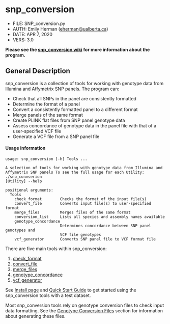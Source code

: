 # snp_conversion

- FILE: SNP_conversion.py
- AUTH: Emily Herman (eherman@ualberta.ca)
- DATE: APR 7, 2020
- VERS: 3.0

**Please see the [snp_conversion wiki](https://github.com/stothard-group/snp_conversion/wiki) for more information about the program.**

## General Description

snp_conversion is a collection of tools for working with genotype data from Illumina and Affymetrix SNP panels. The program can:
* Check that all SNPs in the panel are consistently formatted
* Determine the format of a panel
* Convert a consistently formatted panel to a different format
* Merge panels of the same format
* Create PLINK flat files from SNP panel genotype data
* Assess concordance of genotype data in the panel file with that of a user-specified VCF file
* Generate a VCF file from a SNP panel file

#### Usage information
```
usage: snp_conversion [-h] Tools ...

A selection of tools for working with genotype data from Illumina and
Affymetrix SNP panels To see the full usage for each Utility: ./snp_convserion
[Utility] --help

positional arguments:
  Tools
    check_format        Checks the format of the input file(s)
    convert_file        Converts input file(s) to user-specified format
    merge_files         Merges files of the same format
    conversion_list     Lists all species and assembly names available
    genotype_concordance
                        Determines concordance between SNP panel genotypes and
                        VCF file genotypes
    vcf_generator       Converts SNP panel file to VCF format file
```

There are five main tools within snp_conversion:
1. [check_format](https://github.com/stothard-group/snp_conversion/wiki/Format-Checking)
2. [convert_file](https://github.com/stothard-group/snp_conversion/wiki/File-Conversion)
3. [merge_files](https://github.com/stothard-group/snp_conversion/wiki/Merge-Files)
4. [genotype_concordance](https://github.com/stothard-group/snp_conversion/wiki/Genotype-Concordance)
5. [vcf_generator](https://github.com/stothard-group/snp_conversion/wiki/VCF-Generator)

See [Install page](https://github.com/stothard-group/snp_conversion/wiki/Installation) and [Quick Start Guide](https://github.com/stothard-group/snp_conversion/wiki/Quick-Start) to get started using the snp_conversion tools with a test dataset.

Most snp_conversion tools rely on genotype conversion files to check input data formatting. See the [Genotype Conversion Files](https://github.com/stothard-group/snp_conversion/wiki/Genotype-Conversion-Files) section for information about generating these files.
